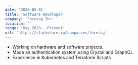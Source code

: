```yaml
---
date: '2020-05-01'
title: 'Software Developer'
company: 'Foretag Inc'
location: ''
range: 'May 2020 - Present'
url: 'https://stackshare.io/companies/foretag'
---
```


- Working on hardware and software projects.
- Made an authentication system using Crystal and GraphQL
- Experience in Kubernetes and Terraform Scripts
